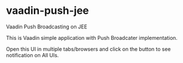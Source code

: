 vaadin-push-jee
===============

Vaadin Push Broadcasting on JEE

This is Vaadin simple application with Push Broadcater implementation.

Open this UI in multiple tabs/browsers and click on the button to see notification on All UIs.

